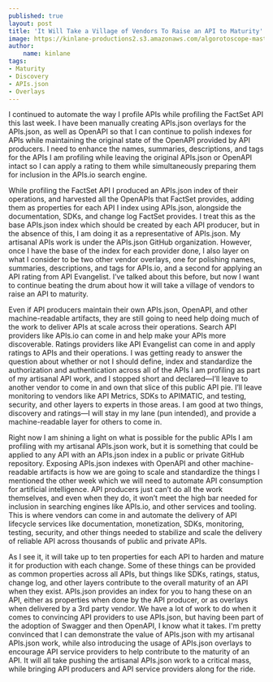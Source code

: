 ```yaml
---
published: true
layout: post
title: 'It Will Take a Village of Vendors To Raise an API to Maturity'
image: https://kinlane-productions2.s3.amazonaws.com/algorotoscope-master/john-wayne-the-searchers-skyscraper-construction-crane-2.jpeg
author:
    name: kinlane
tags:
- Maturity
- Discovery
- APIs.json
- Overlays
---
```

I continued to automate the way I profile APIs while profiling the FactSet API this last week. I have been manually creating APIs.json overlays for the APIs.json, as well as OpenAPI so that I can continue to polish indexes for APIs while maintaining the original state of the OpenAPI provided by API producers. I need to enhance the names, summaries, descriptions, and tags for the APIs I am profiling while leaving the original APIs.json or OpenAPI intact so I can apply a rating to them while simultaneously preparing them for inclusion in the APIs.io search engine.

While profiling the FactSet API I produced an APIs.json index of their operations, and harvested all the OpenAPIs that FactSet provides, adding them as properties for each API I index using APIs.json, alongside the documentation, SDKs, and change log FactSet provides. I treat this as the base APIs.json index which should be created by each API producer, but in the absence of this, I am doing it as a representative of APIs.json. My artisanal APIs work is under the APIs.json GitHub organization. However, once I have the base of the index for each provider done, I also layer on what I consider to be two other vendor overlays, one for polishing names, summaries, descriptions, and tags for APIs.io, and a second for applying an API rating from API Evangelist. I’ve talked about this before, but now I want to continue beating the drum about how it will take a village of vendors to raise an API to maturity.

Even if API producers maintain their own APIs.json, OpenAPI, and other machine-readable artifacts, they are still going to need help doing much of the work to deliver APIs at scale across their operations. Search API providers like APIs.io can come in and help make your APIs more discoverable. Ratings providers like API Evangelist can come in and apply ratings to APIs and their operations. I was getting ready to answer the question about whether or not I should define, index and standardize the authorization and authentication across all of the APIs I am profiling as part of my artisanal API work, and I stopped short and declared—I’ll leave to another vendor to come in and own that slice of this public API pie. I’ll leave monitoring to vendors like API Metrics, SDKs to APIMATIC, and testing, security, and other layers to experts in those areas. I am good at two things, discovery and ratings—I will stay in my lane (pun intended), and provide a machine-readable layer for others to come in.

Right now I am shining a light on what is possible for the public APIs I am profiling with my artisanal APIs.json work, but it is something that could be applied to any API with an APIs.json index in a public or private GitHub repository. Exposing APIs.json indexes with OpenAPI and other machine-readable artifacts is how we are going to scale and standardize the things I mentioned the other week which we will need to automate API consumption for artificial intelligence. API producers just can’t do all the work themselves, and even when they do, it won’t meet the high bar needed for inclusion in searching engines like APIs.io, and other services and tooling. This is where vendors can come in and automate the delivery of API lifecycle services like documentation, monetization, SDKs, monitoring, testing, security, and other things needed to stabilize and scale the delivery of reliable API across thousands of public and private APIs.

As I see it, it will take up to ten properties for each API to harden and mature it for production with each change. Some of these things can be provided as common properties across all APIs, but things like SDKs, ratings, status, change log, and other layers contribute to the overall maturity of an API when they exist. APIs.json provides an index for you to hang these on an API, either as properties when done by the API producer, or as overlays when delivered by a 3rd party vendor. We have a lot of work to do when it comes to convincing API providers to use APIs.json, but having been part of the adoption of Swagger and then OpenAPI, I know what it takes. I'm pretty convinced that I can demonstrate the value of APIs.json with my artisanal APIs.json work, while also introducing the usage of APIs.json overlays to encourage API service providers to help contribute to the maturity of an API. It will all take pushing the artisanal APIs.json work to a critical mass, while bringing API producers and API service providers along for the ride.